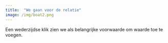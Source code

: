 ```yaml
---
title:  "We gaan voor de relatie"
image: /img/boat2.png
---
```

Een wederzijdse klik zien we als belangrijke voorwaarde om waarde toe te voegen.
